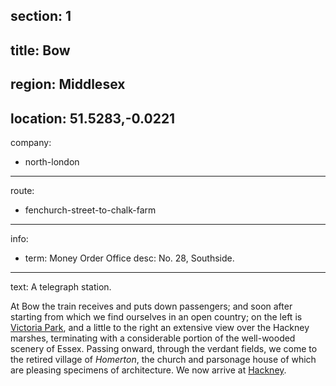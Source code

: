 section: 1
----
title: Bow
----
region: Middlesex
----
location: 51.5283,-0.0221
----
company:
- north-london
----
route:
- fenchurch-street-to-chalk-farm
----
info:
- term: Money Order Office
  desc: No. 28, Southside.
----
text: A telegraph station.

At Bow the train receives and puts down passengers; and soon after starting from which we find ourselves in an open country; on the left is [Victoria Park](/stations/victoria-park), and a little to the right an extensive view over the Hackney marshes, terminating with a considerable portion of the well-wooded scenery of Essex. Passing onward, through the verdant fields, we come to the retired village of *Homerton*, the church and parsonage house of which are pleasing specimens of architecture. We now arrive at [Hackney](/stations/hackney).
